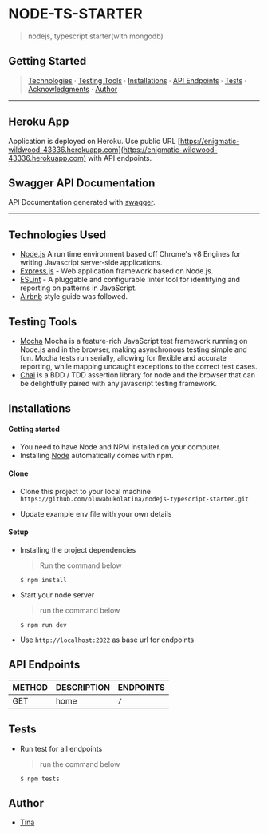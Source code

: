 # NODE-TS-STARTER
> nodejs, typescript starter(with mongodb)
## Getting Started

>  [Technologies](#technologies-used) &middot; [Testing Tools](#testing-tools) &middot; [Installations](#installations) &middot; [API Endpoints](#api-endpoints) &middot; [Tests](#tests) &middot; [Acknowledgments](#acknowledgments) &middot; [Author](#author)
---

## Heroku App

Application is deployed on Heroku. Use public URL [https://enigmatic-wildwood-43336.herokuapp.com](https://enigmatic-wildwood-43336.herokuapp.com) with API endpoints.

## Swagger API Documentation
API Documentation generated with [swagger](https://enigmatic-wildwood-43336.herokuapp.com/api-docs).

---
## Technologies Used

[node]: (https://nodejs.org)
- [Node.js](node) A run time environment based off Chrome's v8 Engines for writing Javascript server-side applications.
- [Express.js](https://expressjs.com) - Web application framework based on Node.js.
- [ESLint](https://eslint.org/) - A pluggable and configurable linter tool for identifying and reporting on patterns in JavaScript.
- [Airbnb](https://www.npmjs.com/package/eslint-config-airbnb) style guide was followed.

## Testing Tools
- [Mocha](https://mochajs.org/) Mocha is a feature-rich JavaScript test framework running on Node.js and in the browser, making asynchronous testing simple and fun. Mocha tests run serially, allowing for flexible and accurate reporting, while mapping uncaught exceptions to the correct test cases.
- [Chai](https://chaijs.com) is a BDD / TDD assertion library for node and the browser that can be delightfully paired with any javascript testing framework.

## Installations

#### Getting started

- You need to have Node and NPM installed on your computer.
- Installing [Node](node) automatically comes with npm.

#### Clone

- Clone this project to your local machine `https://github.com/oluwabukolatina/nodejs-typescript-starter.git`

- Update example env file with your own details

#### Setup

- Installing the project dependencies
  > Run the command below
  ```shell
  $ npm install
  ```
- Start your node server
  > run the command below
  ```shell
  $ npm run dev
  ```
- Use `http://localhost:2022` as base url for endpoints

## API Endpoints

| METHOD | DESCRIPTION                             | ENDPOINTS                 |
| ------ | --------------------------------------- | ------------------------- |
| GET    | home               | `/`           |
## Tests
- Run test for all endpoints
  > run the command below
  ```shell
  $ npm tests
  ```
## Author
- [Tina](https://github.com/oluwabukolatina)
